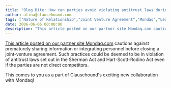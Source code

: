 ```yaml
---
title: "Blog Bite: How can parties avoid violating antitrust laws during the negotiation phase of a joint-venture agreement?"
author: alina@clausehound.com
tags: ["Nature of Relationship","Joint Venture Agreement","Mondaq","Learn","USA"]
date: 2006-06-06 00:00:00
description: "This article posted on our partner site Mondaq.com cautions against prematurely sharing information or integrating personnel before closing a joint-venture agreement. Such practices could be deemed t..."
---
```


[This article posted on our partner site Mondaq.com](http://www.mondaq.com/unitedstates/x/40122/EU+Law+Regulatory/Dont+Jump+the+Gun+with+Your+Merger+or+Joint+Venture+Partners) cautions against prematurely sharing information or integrating personnel before closing a joint-venture agreement. Such practices could be deemed to be in violation of antitrust laws set out in the Sherman Act and Hart-Scott-Rodino Act even if the parties are not direct competitors.

This comes to you as a part of Clausehound's exciting new collaboration with Mondaq!